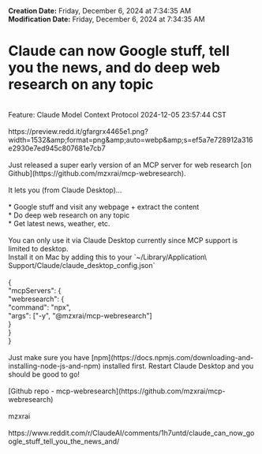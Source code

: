 <div><b>Creation Date:</b> Friday, December 6, 2024 at 7:34:35 AM<br></div>
<div><b>Modification Date:</b> Friday, December 6, 2024 at 7:34:35 AM<br></div>
<div><h1>Claude can now Google stuff, tell you the news, and do deep web research on any topic</h1></div>
<div><br></div>
<div>Feature: Claude Model Context Protocol 2024-12-05 23:57:44 CST</div>
<div><br></div>
<div>https://preview.redd.it/gfargrx4465e1.png?width=1532&ampamp;format=png&ampamp;auto=webp&ampamp;s=ef5a7e728912a316e2930e7ed945c807681e7cb7</div>
<div><br></div>
<div>Just released a super early version of an MCP server for web research [on Github](https://github.com/mzxrai/mcp-webresearch).</div>
<div><br></div>
<div>It lets you (from Claude Desktop)...</div>
<div><br></div>
<div>* Google stuff and visit any webpage + extract the content</div>
<div>* Do deep web research on any topic</div>
<div>* Get latest news, weather, etc.</div>
<div><br></div>
<div>You can only use it via Claude Desktop currently since MCP support is limited to desktop.   </div>
<div>  </div>
<div>Install it on Mac by adding this to your `~/Library/Application\ Support/Claude/claude_desktop_config.json`</div>
<div><br></div>
<div>    {</div>
<div>      &quotmcpServers&quot: {</div>
<div>        &quotwebresearch&quot: {</div>
<div>          &quotcommand&quot: &quotnpx&quot,</div>
<div>          &quotargs&quot: [&quot-y&quot, &quot@mzxrai/mcp-webresearch&quot]</div>
<div>        }</div>
<div>      }</div>
<div>    }</div>
<div><br></div>
<div>Just make sure you have [npm](https://docs.npmjs.com/downloading-and-installing-node-js-and-npm) installed first. Restart Claude Desktop and you should be good to go!</div>
<div><br></div>
<div>[Github repo - mcp-webresearch](https://github.com/mzxrai/mcp-webresearch)</div>
<div><br></div>
<div>mzxrai</div>
<div><br></div>
<div>https://www.reddit.com/r/ClaudeAI/comments/1h7untd/claude_can_now_google_stuff_tell_you_the_news_and/</div>

